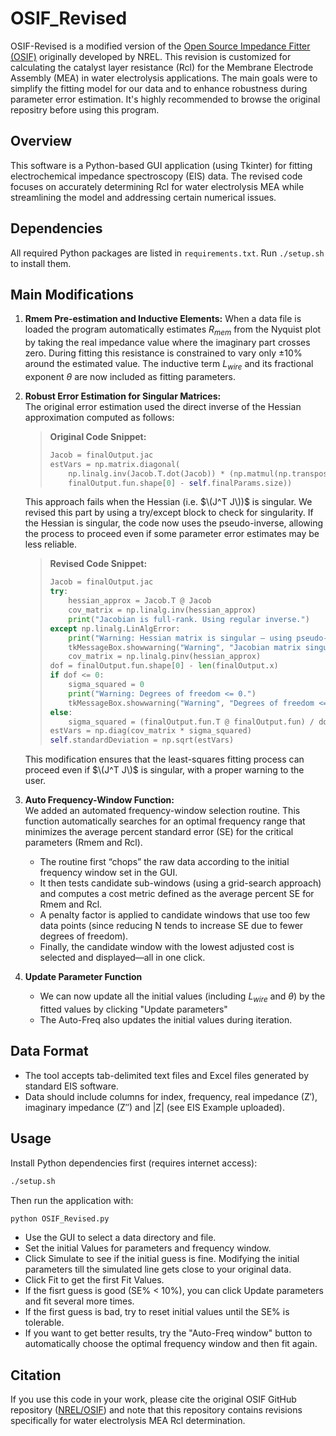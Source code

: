 # OSIF_Revised

OSIF-Revised is a modified version of the [Open Source Impedance Fitter (OSIF)](https://github.com/NREL/OSIF) originally developed by NREL. This revision is customized for calculating the catalyst layer resistance (Rcl) for the Membrane Electrode Assembly (MEA) in water electrolysis applications. The main goals were to simplify the fitting model for our data and to enhance robustness during parameter error estimation. It's highly recommended to browse the original repositry before using this program. 

## Overview

This software is a Python-based GUI application (using Tkinter) for fitting electrochemical impedance spectroscopy (EIS) data. The revised code focuses on accurately determining Rcl for water electrolysis MEA while streamlining the model and addressing certain numerical issues.

## Dependencies

All required Python packages are listed in `requirements.txt`. Run `./setup.sh` to install them.

## Main Modifications

1. **Rmem Pre-estimation and Inductive Elements:**
   When a data file is loaded the program automatically estimates $R_{mem}$ from the Nyquist plot by taking the real impedance value where the imaginary part crosses zero. During fitting this resistance is constrained to vary only $\pm10\%$ around the estimated value. The inductive term $L_{wire}$ and its fractional exponent $\theta$ are now included as fitting parameters.

2. **Robust Error Estimation for Singular Matrices:**  
   The original error estimation used the direct inverse of the Hessian approximation computed as follows:
   > **Original Code Snippet:**
   > 
   > ```python
   > Jacob = finalOutput.jac
   > estVars = np.matrix.diagonal(
   >     np.linalg.inv(Jacob.T.dot(Jacob)) * (np.matmul(np.transpose(finalOutput.fun), finalOutput.fun)) / (
   >     finalOutput.fun.shape[0] - self.finalParams.size))
   > ```
   This approach fails when the Hessian (i.e. $\(J^T J\))$ is singular. We revised this part by using a try/except block to check for singularity. If the Hessian is singular, the code now uses the pseudo-inverse, allowing the process to proceed even if some parameter error estimates may be less reliable.
   > **Revised Code Snippet:**
   > 
   > ```python
   > Jacob = finalOutput.jac
   > try:
   >     hessian_approx = Jacob.T @ Jacob
   >     cov_matrix = np.linalg.inv(hessian_approx)
   >     print("Jacobian is full-rank. Using regular inverse.")
   > except np.linalg.LinAlgError:
   >     print("Warning: Hessian matrix is singular — using pseudo-inverse instead.")
   >     tkMessageBox.showwarning("Warning", "Jacobian matrix singular. Some parameter errors may be unreliable.")
   >     cov_matrix = np.linalg.pinv(hessian_approx)
   > dof = finalOutput.fun.shape[0] - len(finalOutput.x)
   > if dof <= 0:
   >     sigma_squared = 0
   >     print("Warning: Degrees of freedom <= 0.")
   >     tkMessageBox.showwarning("Warning", "Degrees of freedom <= 0. Check data points.")
   > else:
   >     sigma_squared = (finalOutput.fun.T @ finalOutput.fun) / dof
   > estVars = np.diag(cov_matrix * sigma_squared)
   > self.standardDeviation = np.sqrt(estVars)
   > ```
   This modification ensures that the least-squares fitting process can proceed even if $\(J^T J\)$ is singular, with a proper warning to the user.

3. **Auto Frequency-Window Function:**  
   We added an automated frequency-window selection routine. This function automatically searches for an optimal frequency range that minimizes the average percent standard error (SE) for the critical parameters (Rmem and Rcl).  
   - The routine first “chops” the raw data according to the initial frequency window set in the GUI.
   - It then tests candidate sub-windows (using a grid-search approach) and computes a cost metric defined as the average percent SE for Rmem and Rcl.
   - A penalty factor is applied to candidate windows that use too few data points (since reducing N tends to increase SE due to fewer degrees of freedom).
   - Finally, the candidate window with the lowest adjusted cost is selected and displayed—all in one click.
  
4. **Update Parameter Function**
   - We can now update all the initial values (including $L_{wire}$ and $\theta$) by the fitted values by clicking "Update parameters"
   - The Auto-Freq also updates the initial values during iteration.

## Data Format

- The tool accepts tab-delimited text files and Excel files generated by standard EIS software.
- Data should include columns for index, frequency, real impedance (Z′), imaginary impedance (Z″) and |Z| (see EIS Example uploaded).
  
## Usage

Install Python dependencies first (requires internet access):
```bash
./setup.sh
```

Then run the application with:
```bash
python OSIF_Revised.py
```
- Use the GUI to select a data directory and file.
- Set the initial Values for parameters and frequency window.
- Click Simulate to see if the initial guess is fine. Modifying the initial parameters till the simulated line gets close to your original data.
- Click Fit to get the first Fit Values.
- If the fisrt guess is good (SE% < 10%), you can click Update parameters and fit several more times.
- If the first guess is bad, try to reset initial values until the SE% is tolerable.
- If you want to get better results, try the "Auto-Freq window" button to automatically choose the optimal frequency window and then fit again.

## Citation

If you use this code in your work, please cite the original OSIF GitHub repository ([NREL/OSIF](https://github.com/NREL/OSIF)) and note that this repository contains revisions specifically for water electrolysis MEA Rcl determination.
